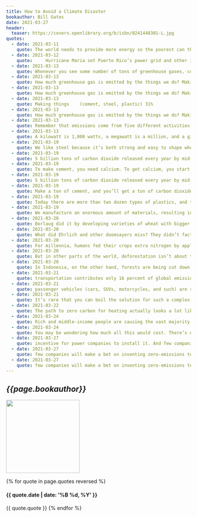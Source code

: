 ```yaml
---
title: How to Avoid a Climate Disaster
bookauthor: Bill Gates
date: 2021-03-27
header:
  teaser: https://covers.openlibrary.org/b/isbn/0241448301-L.jpg
quotes:
  - date: 2021-03-11
    quote: The world needs to provide more energy so the poorest can thrive, but we need to provide that energy without releasing any more greenhouse gases.
  - date: 2021-03-12
    quote:     Hurricane Maria set Puerto Rico’s power grid and other infrastructure back some two decades, according to one study.
  - date: 2021-03-13
    quote: Whenever you see some number of tons of greenhouse gases, convert it to a percentage of 51 billion, which is the world’s current yearly total emissions (in carbon dioxide equivalents).
  - date: 2021-03-13
    quote: How much greenhouse gas is emitted by the things we do? Making things    (cement, steel, plastic) 31%
  - date: 2021-03-13
    quote: How much greenhouse gas is emitted by the things we do? Making things    (cement, steel, plastic) 31%
  - date: 2021-03-13
    quote: Making things    (cement, steel, plastic) 31%
  - date: 2021-03-13
    quote: How much greenhouse gas is emitted by the things we do? Making things    (cement, steel, plastic) 31%
  - date: 2021-03-13
    quote: Remember that emissions come from five different activities, and we need solutions in all of them.
  - date: 2021-03-13
    quote: A kilowatt is 1,000 watts, a megawatt is a million, and a gigawatt (pronounced with a hard g!) is a billion. You often see this shorthand in the news, so I’ll use it too. The following chart shows some rough comparisons that help me keep it all straight. How much power does it take? The world    5,000 gigawatts    The United States    1,000 gigawatts    Mid-size city    1 gigawatt
  - date: 2021-03-19
    quote: We like steel because it’s both strong and easy to shape when it’s hot. To make steel, you need pure iron and carbon; on its own, iron isn’t very strong, but add just the right amount of carbon—less than 1 percent, depending on the kind of steel you want—and the carbon atoms nestle themselves in between the iron atoms, giving the resulting steel its most important properties.
  - date: 2021-03-19
    quote: 5 billion tons of carbon dioxide released every year by mid-century, just from making steel, unless we find a new, climate-friendly way to do it.
  - date: 2021-03-19
    quote: To make cement, you need calcium. To get calcium, you start with limestone—which contains calcium plus carbon and oxygen—and burn it in a furnace along with some other materials. Given the presence of carbon and oxygen, you can probably see where this is going. After burning the limestone, you end up with the thing you want—calcium for your cement—plus something you don’t want&#58; carbon dioxide.
  - date: 2021-03-19
    quote: 5 billion tons of carbon dioxide released every year by mid-century, just from making steel, unless we find a new, climate-friendly way to do it. As challenging as that may sound, concrete is even harder. (Sorry—no pun intended.) To make it, you mix together gravel, sand, water, and cement. The first three of these are relatively easy; it’s the cement that is a problem for the climate. To make cement, you need calcium. To get calcium, you start with limestone—which contains calcium plus carbon and oxygen—and burn it in a furnace along with some other materials. Given the presence of carbon and oxygen, you can probably see where this is going. After burning the limestone, you end up with the thing you want—calcium for your cement—plus something you don’t want&#58; carbon dioxide.
  - date: 2021-03-19
    quote: Make a ton of cement, and you’ll get a ton of carbon dioxide.
  - date: 2021-03-19
    quote: Today there are more than two dozen types of plastics, and they range from the kind of thing you might expect—the polypropylene in yogurt containers, for example—to more surprising uses like the acrylic in paint, floor polish, and laundry detergent, or the microplastics in soap and shampoo, or the nylon in your waterproof jacket,
  - date: 2021-03-19
    quote: We manufacture an enormous amount of materials, resulting in copious amounts of greenhouse gases, nearly a third of the 51 billion tons per year. We need to get those emissions down to zero, but it’s not an option to simply stop making things. In
  - date: 2021-03-20
    quote: Borlaug did it by developing varieties of wheat with bigger grains and other characteristics that allowed them to provide much more food per acre of land—what farmers call raising the yield. (Borlaug found that as he made the grains bigger, the wheat couldn’t stand up under their weight, so he made
  - date: 2021-03-20
    quote: What did Ehrlich and other doomsayers miss? They didn’t factor in the power of innovation. They didn’t account for people like Norman Borlaug, the brilliant plant scientist who sparked a revolution in agriculture that led to the gains in India and elsewhere. Borlaug did it by developing varieties of wheat with bigger grains and other characteristics that allowed them to provide much more food per acre of land—what farmers call raising the yield. (Borlaug found that as he made the grains bigger, the wheat couldn’t stand up under their weight, so he made the wheat stalks shorter, which is why his varieties are known as semi-dwarf wheat.)
  - date: 2021-03-20
    quote: For millennia, humans fed their crops extra nitrogen by applying natural fertilizers like manure and bat guano. The big breakthrough came in 1908, when two German chemists named Fritz Haber and Carl Bosch figured out how to make ammonia from nitrogen and hydrogen in a factory. It’s hard to overstate how momentous their invention was. What’s now known as the Haber-Bosch process made it possible to create synthetic fertilizer, greatly expanding both the amount of food that could be grown and the range of geographies where it could be grown.
  - date: 2021-03-20
    quote: But in other parts of the world, deforestation isn’t about turning out more burgers and steaks. In Africa, for example, it’s a matter of clearing land to grow food and fuel for the continent’s growing population. Nigeria, which has had one of the highest deforestation rates in the world, has lost more than 60 percent of its forest cover since 1990, and it’s one of the world’s biggest exporters of charcoal, which is created by charring wood.
  - date: 2021-03-20
    quote: In Indonesia, on the other hand, forests are being cut down to make way for palm trees, which provide the palm oil you’ll find in everything from movie-theater popcorn to shampoo. It’s one of the main reasons why the country is the world’s fourth-largest emitter of greenhouse gases. I
  - date: 2021-03-21
    quote: transportation contributes only 16 percent of global emissions, ranking fourth behind how we make things, plug in, and grow things. I was surprised too when I learned it, and I suspect that most people are in the same boat. If you stopped some random strangers on the sidewalk and asked them what activities contribute the most to climate change, they’d probably say burning coal for electricity, driving cars, and flying planes.
  - date: 2021-03-21
    quote: passenger vehicles (cars, SUVs, motorcycles, and such) are responsible for almost half the emissions. Medium- and heavy-duty vehicles—everything from garbage trucks to 18-wheelers—account for another 30 percent. Airplanes add in a tenth of all emissions, as do container ships and other marine vessels, with trains accounting for the last bit.
  - date: 2021-03-21
    quote: It’s rare that you can boil the solution for such a complex subject down into a single sentence. But with transportation, the zero-carbon future is basically this&#58; Use electricity to run all the vehicles we can, and get cheap alternative fuels for the rest.
  - date: 2021-03-22
    quote: The path to zero carbon for heating actually looks a lot like the path for passenger cars&#58; (1) electrify what we can, getting rid of natural gas water heaters and furnaces, and (2) develop clean fuels to do everything else.
  - date: 2021-03-24
    quote: Rich and middle-income people are causing the vast majority of climate change. The poorest people are doing less than anyone else to cause the problem, but they stand to suffer the most from it. They deserve the world’s help, and they need more of it than they’re getting.
  - date: 2021-03-24
    quote: You may be wondering how much all this would cost. There’s no way to put a price tag on everything the world needs to do to adapt to climate change. But the commission I’m involved with priced out spending in five key areas (creating early-warning systems, building climate-resilient infrastructure, raising crop yields, managing water, and protecting mangroves) and found that investing $1.8 trillion between 2020 and 2030 would return more than $7 trillion in benefits.
  - date: 2021-03-27
    quote: incentive for power companies to install it. And few companies will make a bet on inventing zero-emissions technology if their competitors can undersell
  - date: 2021-03-27
    quote: few companies will make a bet on inventing zero-emissions technology if their competitors can undersell them with fossil-fuel products. That’s why markets,
  - date: 2021-03-27
    quote: few companies will make a bet on inventing zero-emissions technology if their competitors can undersell them with fossil-fuel products.
---
```

## *{{page.bookauthor}}*

<img width="200" src="{{ page.header.teaser }}"/>

{% for quote in page.quotes reversed %}
#### {{ quote.date | date: '%B %d, %Y' }}
{{ quote.quote }}
{% endfor %}
